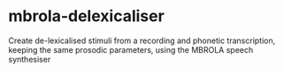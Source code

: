 # mbrola-delexicaliser
Create de-lexicalised stimuli from a recording and phonetic transcription, keeping the same prosodic parameters, using the MBROLA speech synthesiser
